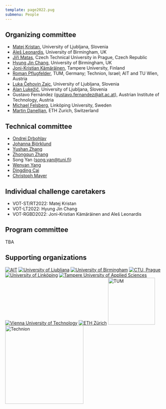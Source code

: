 ```yaml
---
template: page2022.pug
submenu: People
---
```


##  Organizing committee  

-   [Matej Kristan](http://www.vicos.si/People/Matejk), University of
    Ljubljana, Slovenia
-   [Ale&#353; Leonardis](http://www.vicos.si/People/Ales_Leonardis),
    University of Birmingham, UK
-   [Ji&#345;i Matas](http://cmp.felk.cvut.cz/~matas/), Czech Technical
    University in Prague, Czech Republic
-   [Hyung Jin Chang](https://www.cs.bham.ac.uk/~changhj), University of Birmingham, UK
-   [Joni-Kristian Kämäräinen](http://vision.cs.tut.fi/personal/JoniKamarainen/),
    Tampere University, Finland
-   [Roman Pflugfelder](https://cvl.tuwien.ac.at/staff/roman-pflugfelder/),
    TUM, Germany; Technion, Israel; AIT and TU Wien, Austria
-   [Luka &#268;ehovin Zajc](http://www.vicos.si/People/Luka_Cehovin), University of Ljubljana, Slovenia
-   [Alan Luke&#382;i&#269;](http://www.vicos.si/User:Alanl), University of Ljubljana, Slovenia
-   Gustavo Fern&#225;ndez (gustavo.fernandez@ait.ac.at), Austrian Institute of Technology, Austria
-   [Michael Felsberg](http://users.isy.liu.se/cvl/mfe/), Link&ouml;ping
    University, Sweden 
-   [Martin Danelljan](https://martin-danelljan.github.io/), ETH Zurich, Switzerland

## Technical committee

- [Ondrej Drbohlav](https://cmp.felk.cvut.cz/~drbohlav/)
- [Johanna Björklund](https://www.umu.se/en/staff/johanna-bjorklund/)
- [Yushan Zhang](https://liu.se/medarbetare/yuszh17)
- [Zhongqun Zhang](https://zhongqunzhang.github.io/) 
- Song Yan (song.yan@tuni.fi)
- [Wenyan Yang](https://www.dsii.fi/wenyanyang)
- [Dingding Cai](https://scholar.google.com/citations?user=rDG33HAAAAAJ)
- [Christoph Mayer](https://2006pmach.github.io/)

## Individual challenge caretakers

-   VOT-ST/RT2022: Matej Kristan
-   VOT-LT2022: Hyung Jin Chang
-   VOT-RGBD2022: Joni-Kristian Kämäräinen and Aleš Leonardis

## Program committee

TBA
 
## Supporting organizations

<div class="supporters">
<a href="http://www.ait.ac.at/?L=1"><img src="/img/org/logo_ait.png" alt="AIT" ></a>
<a href="http://www.fri.uni-lj.si/en"><img src="/img/org/logo_ljubljana.png" alt="University of Ljubljana"></a>
<a href="http://www.birmingham.ac.uk"><img src="/img/org/logo_birmingham.png" alt="University of Birmingham"></a>
<a href="http://intranet.cvut.cz/en"><img src="/img/org/logo_cvut.png" alt="CTU, Prague"></a>
<a href="http://www.liu.se/?l=en&sc=true"><img src="/img/org/logo_liu.png" alt="University of Link&ouml;ping"></a>
<a href="https://www.tuni.fi/en"><img src="/img/org/logo_tut.png" alt="Tampere University of Applied Sciences"></a>
<a href="https://www.tuwien.at/en/"><img src="/img/org/logo_tuw.gif" alt="Vienna University of Technology"></a>
<a href="https://vision.ee.ethz.ch/"><img src="/img/org/logo_ethz.png" alt="ETH Z&uuml;rich"></a>
<a href="http://www.tum.de/en"><img src="/img/org/logo_tum.png" alt="TUM" width="150"></a>
<a href="http://www.technion.ac.il/en/home-2/"><img src="/img/org/logo_technion.png" alt="Technion" width="250"></a>
</div>

